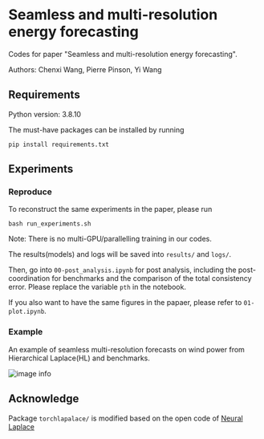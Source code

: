 # Seamless and multi-resolution energy forecasting

Codes for paper "Seamless and multi-resolution energy forecasting". 

Authors: Chenxi Wang, Pierre Pinson, Yi Wang


## Requirements
Python version: 3.8.10

The must-have packages can be installed by running
```
pip install requirements.txt
```

## Experiments
### Reproduce
To reconstruct the same experiments in the paper, please run
```
bash run_experiments.sh
```
Note: There is no multi-GPU/parallelling training in our codes. 

The results(models) and logs will be saved into ```results/``` and ```logs/```. 

Then, go into ```00-post_analysis.ipynb``` for post analysis, including the post-coordination for benchmarks and the comparison of the total consistency error. Please replace the variable ```pth``` in the notebook.

If you also want to have the same figures in the papaer, please refer to ```01-plot.ipynb```.

### Example
An example of seamless multi-resolution forecasts on wind power from Hierarchical Laplace(HL) and benchmarks.

![image info](./savings/display.png)


## Acknowledge
Package ```torchlapalace/``` is modified based on the open code of [Neural Laplace](https://github.com/samholt/NeuralLaplace)